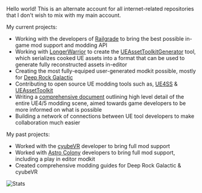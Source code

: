 Hello world! This is an alternate account for all internet-related repositories that I don't wish to mix with my main account. 

My current projects:
- Working with the developers of [Railgrade](https://store.epicgames.com/en-US/p/railgrade) to bring the best possible in-game mod support and modding API 
- Working with [LongerWarrior](https://github.com/LongerWarrior) to create the [UEAssetToolkitGenerator](https://github.com/LongerWarrior/UEAssetToolkitGenerator) tool, which serializes cooked UE assets into a format that can be used to generate fully reconstructed assets in-editor
- Creating the most fully-equiped user-generated modkit possible, mostly for [Deep Rock Galactic](https://store.steampowered.com/app/548430/Deep_Rock_Galactic/)
- Contributing to open source UE modding tools such as, [UE4SS](https://github.com/UE4SS-RE/RE-UE4SS) & [UEAssetToolkit](https://github.com/Archengius/UEAssetToolkit)
- Writing a [comprehensive document](https://unreal-modding-library.github.io/dev-guide/) outlining high level detail of the entire UE4/5 modding scene, aimed towards game developers to be more informed on what is possible
- Building a network of connections between UE tool developers to make collaboration much easier 

My past projects:
- Worked with the [cyubeVR](https://store.steampowered.com/app/619500/cyubeVR/) developer to bring full mod support
- Worked with [Astro Colony](https://store.steampowered.com/app/1614550/Astro_Colony/) developers to bring full mod support, including a play in editor modkit
- Created comprehensive modding guides for Deep Rock Galactic & cyubeVR 

![Stats](https://github-readme-stats-delta-eight-48.vercel.app/api?username=Buckminsterfullerene02&show_icons=true&theme=transparent)

